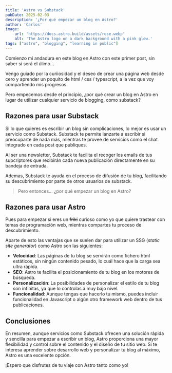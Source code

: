 ```yaml
---
title: 'Astro vs Substack'
pubDate: 2025-02-03
description: '¿Por qué empezar un blog en Astro?'
author: 'Carlos'
image:
    url: 'https://docs.astro.build/assets/rose.webp'
    alt: 'The Astro logo on a dark background with a pink glow.'
tags: ["astro", "blogging", "learning in public"]
---
```


Comienzo mi andadura en este blog en Astro con este primer post, sin saber si será el úlimo...

Vengo guiado por la curiiosidad y el deseo de crear una página web desde cero y aprender un poquito de html / css / typescript, a la vez que voy compartiendo mis progresos.

Pero empecemos desde el principio, ¿por qué crear un blog en Astro en lugar de utilizar cualquier servicio de blogging, como substack?

## Razones para usar Substack

Si lo que quieres es escribir un blog sin complicaciones, lo mejor es usar un servicio como Substack. Substack te permite lanzarte a escribir si preocuparte de nada más, mientras te provee de servicios como el chat integrado en cada post que publiques.

Al ser una newsletter, Substack te facilita el recoger los emails de tus supcriptores que recibirán cada nueva publicación directamente en su bandeja de entrada.

Ademas, Substack te ayuda en el proceso de difusión de tu blog, facilitando su descubrimiento por parte de otros usuarios de substack.

> Pero entonces... ¿por qué empezar un blog en Astro?

## Razones para usar Astro

Pues para empezar si eres un ~~friki~~ curioso como yo que quiere trastear con temas de programación web, mientras compartes tu proceso de descubrimiento.

Aparte de esto las ventajas que se suelen dar para utilizar un SSG (*static site generator*) como Astro son las siguientes:

- **Velocidad**: Las páginas de tu blog se servirán como fichero html estáticos, sin ningún contenido pesado, lo cuál hace que la carga sea ultra rápida.
- **SEO**: Astro te facilita el posicionamiento de tu blog en los motores de búsqueda.
- **Personalización**: La posibilidades de personalizar el estilo de tu blog son infinitas, ya que lo controlas a muy bajo nivel.
- **Funcionalidad**: Aunque tengas que hacerlo tu mismo, puedes incluir funcionalidad en Javascript o algún otro framework web dentro de tus publicaciones.

## Conclusiones

En resumen, aunque servicios como Substack ofrecen una solución rápida y sencilla para empezar a escribir un blog, Astro proporciona una mayor flexibilidad y control sobre el contenido y el diseño de tu sitio web. Si te interesa aprender sobre desarrollo web y personalizar tu blog al máximo, Astro es una excelente opción.

¡Espero que disfrutes de tu viaje con Astro tanto como yo!